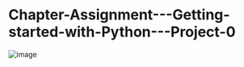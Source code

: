 # Chapter-Assignment---Getting-started-with-Python---Project-0
![image](https://user-images.githubusercontent.com/99493026/230968474-a5e673ac-5091-4155-a949-be816aa379f0.png)
